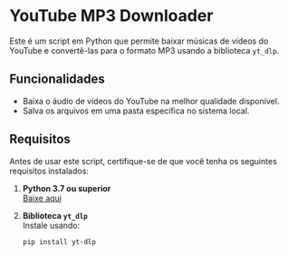 # YouTube MP3 Downloader

Este é um script em Python que permite baixar músicas de vídeos do YouTube e convertê-las para o formato MP3 usando a biblioteca `yt_dlp`.

## Funcionalidades
- Baixa o áudio de vídeos do YouTube na melhor qualidade disponível.
- Salva os arquivos em uma pasta específica no sistema local.

## Requisitos

Antes de usar este script, certifique-se de que você tenha os seguintes requisitos instalados:

1. **Python 3.7 ou superior**  
   [Baixe aqui](https://www.python.org/downloads/)

2. **Biblioteca `yt_dlp`**  
   Instale usando:
   ```bash
   pip install yt-dlp
